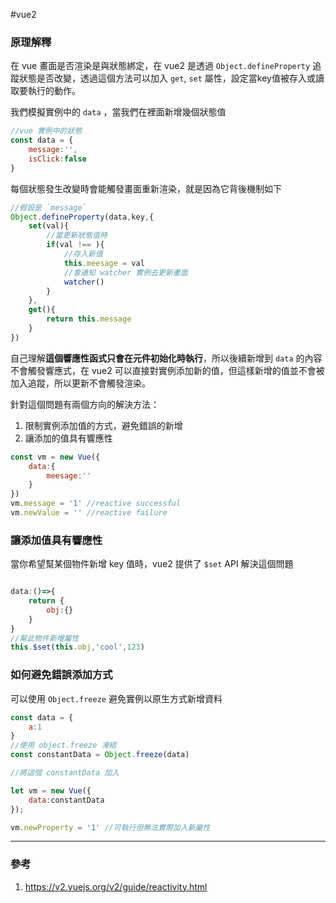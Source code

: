 #vue2

### 原理解釋

在 vue 畫面是否渲染是與狀態綁定，在 vue2 是透過 `Object.defineProperty` 追蹤狀態是否改變，透過這個方法可以加入 `get`, `set` 屬性，設定當key值被存入或讀取要執行的動作。

我們模擬實例中的 `data` ，當我們在裡面新增幾個狀態值
```js
//vue 實例中的狀態
const data = {
	message:'',
	isClick:false
}
```

每個狀態發生改變時會能觸發畫面重新渲染，就是因為它背後機制如下

```js
//假設是 `message`
Object.defineProperty(data,key,{
	set(val){
		//當更新狀態值時
		if(val !== ){
			//存入新值
			this.meesage = val
			//會通知 watcher 實例去更新畫面
			watcher()
		}
	},
	get(){
		return this.message
	}
})
```

自己理解**這個響應性函式只會在元件初始化時執行**，所以後續新增到 `data` 的內容不會觸發響應式，在 vue2 可以直接對實例添加新的值，但這樣新增的值並不會被加入追蹤，所以更新不會觸發渲染。

針對這個問題有兩個方向的解決方法：

1. 限制實例添加值的方式，避免錯誤的新增
2. 讓添加的值具有響應性

```js
const vm = new Vue({
	data:{
		meesage:''
	}
})
vm.message = '1' //reactive successful
vm.newValue = '' //reactive failure
```


### 讓添加值具有響應性

當你希望幫某個物件新增 key 值時，vue2 提供了 `$set` API 解決這個問題

```js

data:()=>{
	return {
		obj:{}
	}
}
//幫此物件新增屬性
this.$set(this.obj,'cool',123)
```




### 如何避免錯誤添加方式

可以使用 `Object.freeze` 避免實例以原生方式新增資料
```js
const data = {
	a:1
}
//使用 object.freeze 凍結
const constantData = Object.freeze(data)

//將這個 constantData 加入

let vm = new Vue({
	data:constantData
});

vm.newProperty = '1' //可執行但無法實際加入新屬性
```

---
### 參考

1. https://v2.vuejs.org/v2/guide/reactivity.html
